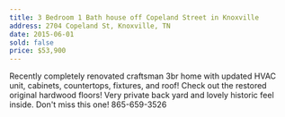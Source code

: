 ```yaml
---
title: 3 Bedroom 1 Bath house off Copeland Street in Knoxville
address: 2704 Copeland St, Knoxville, TN
date: 2015-06-01
sold: false
price: $53,900
---
```


Recently completely renovated craftsman 3br home with updated HVAC unit, cabinets, countertops, fixtures, and roof! Check out the restored original hardwood floors! Very private back yard and lovely historic feel inside. Don't miss this one! 865-659-3526
